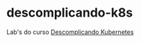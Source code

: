 # descomplicando-k8s
Lab's do curso [Descomplicando Kubernetes](https://www.linuxtips.io/products/descomplicando-o-kubernetes)
